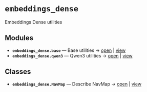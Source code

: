 # `embeddings_dense`

Embeddings Dense utilities

<!-- START doctoc generated TOC please keep comment here to allow auto update -->
<!-- END doctoc generated TOC please keep comment here to allow auto update -->

## Modules

- **`embeddings_dense.base`** — Base utilities → [open](vscode://file//home/paul/kgfoundry/src/embeddings_dense/base.py:1:1) | [view](https://github.com/github.com/paul-heyse/blob/76e1eddf04c4cdc08124bc10a468b37f3c1e863d/src/embeddings_dense/base.py#L1)
- **`embeddings_dense.qwen3`** — Qwen3 utilities → [open](vscode://file//home/paul/kgfoundry/src/embeddings_dense/qwen3.py:1:1) | [view](https://github.com/github.com/paul-heyse/blob/76e1eddf04c4cdc08124bc10a468b37f3c1e863d/src/embeddings_dense/qwen3.py#L1)

## Classes

- **`embeddings_dense.NavMap`** — Describe NavMap → [open](vscode://file//home/paul/kgfoundry/src/kgfoundry_common/navmap_types.py:32:1) | [view](https://github.com/github.com/paul-heyse/blob/76e1eddf04c4cdc08124bc10a468b37f3c1e863d/src/kgfoundry_common/navmap_types.py#L32-L45)
<!-- agent:readme v1 sha:76e1eddf04c4cdc08124bc10a468b37f3c1e863d content:0313acb5e5a8 -->
